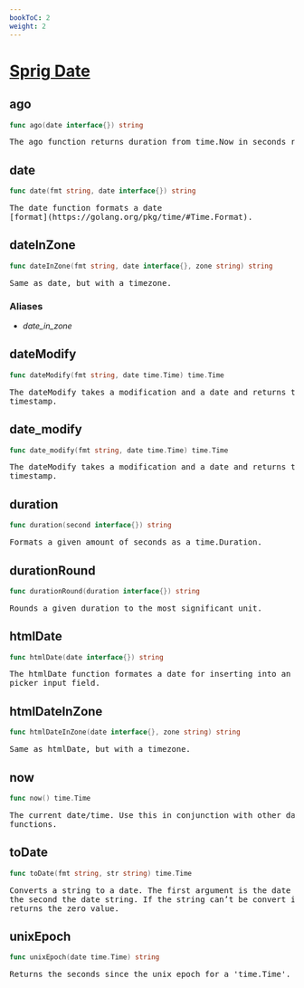 ```yaml
---
bookToC: 2
weight: 2
---
```

# [Sprig Date](http://masterminds.github.io/sprig/date.html)
<!-- markdownlint-disable MD033 MD024 --->

## __ago__

```go
func ago(date interface{}) string
```

<pre>
The ago function returns duration from time.Now in seconds resolution.
</pre>

## __date__

```go
func date(fmt string, date interface{}) string
```

<pre>
The date function formats a date
[format](https://golang.org/pkg/time/#Time.Format).
</pre>

## __dateInZone__

```go
func dateInZone(fmt string, date interface{}, zone string) string
```

<pre>
Same as date, but with a timezone.
</pre>

### Aliases

- _date_in_zone_

## __dateModify__

```go
func dateModify(fmt string, date time.Time) time.Time
```

<pre>
The dateModify takes a modification and a date and returns the
timestamp.
</pre>

## __date_modify__

```go
func date_modify(fmt string, date time.Time) time.Time
```

<pre>
The dateModify takes a modification and a date and returns the
timestamp.
</pre>

## __duration__

```go
func duration(second interface{}) string
```

<pre>
Formats a given amount of seconds as a time.Duration.
</pre>

## __durationRound__

```go
func durationRound(duration interface{}) string
```

<pre>
Rounds a given duration to the most significant unit.
</pre>

## __htmlDate__

```go
func htmlDate(date interface{}) string
```

<pre>
The htmlDate function formates a date for inserting into an HTML date
picker input field.
</pre>

## __htmlDateInZone__

```go
func htmlDateInZone(date interface{}, zone string) string
```

<pre>
Same as htmlDate, but with a timezone.
</pre>

## __now__

```go
func now() time.Time
```

<pre>
The current date/time. Use this in conjunction with other date
functions.
</pre>

## __toDate__

```go
func toDate(fmt string, str string) time.Time
```

<pre>
Converts a string to a date. The first argument is the date layout and
the second the date string. If the string can’t be convert it
returns the zero value.
</pre>

## __unixEpoch__

```go
func unixEpoch(date time.Time) string
```

<pre>
Returns the seconds since the unix epoch for a 'time.Time'.
</pre>
